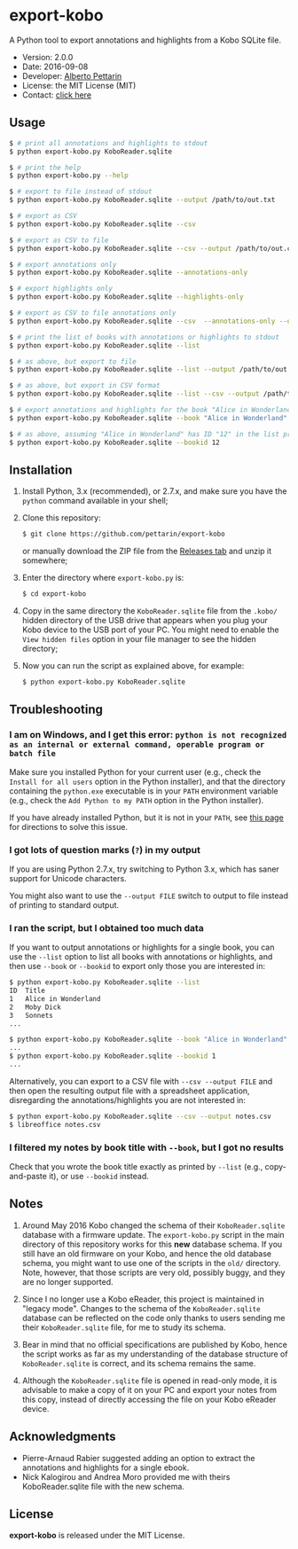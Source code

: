 # export-kobo

A Python tool to export annotations and highlights from a Kobo SQLite file.

* Version: 2.0.0
* Date: 2016-09-08
* Developer: [Alberto Pettarin](http://www.albertopettarin.it/)
* License: the MIT License (MIT)
* Contact: [click here](http://www.albertopettarin.it/contact.html)

## Usage

```bash
$ # print all annotations and highlights to stdout
$ python export-kobo.py KoboReader.sqlite

$ # print the help
$ python export-kobo.py --help

$ # export to file instead of stdout
$ python export-kobo.py KoboReader.sqlite --output /path/to/out.txt

$ # export as CSV
$ python export-kobo.py KoboReader.sqlite --csv

$ # export as CSV to file
$ python export-kobo.py KoboReader.sqlite --csv --output /path/to/out.csv

$ # export annotations only
$ python export-kobo.py KoboReader.sqlite --annotations-only

$ # export highlights only
$ python export-kobo.py KoboReader.sqlite --highlights-only

$ # export as CSV to file annotations only
$ python export-kobo.py KoboReader.sqlite --csv  --annotations-only --output /path/to/out.txt

$ # print the list of books with annotations or highlights to stdout
$ python export-kobo.py KoboReader.sqlite --list

$ # as above, but export to file
$ python export-kobo.py KoboReader.sqlite --list --output /path/to/out.txt

$ # as above, but export in CSV format
$ python export-kobo.py KoboReader.sqlite --list --csv --output /path/to/out.txt

$ # export annotations and highlights for the book "Alice in Wonderland"
$ python export-kobo.py KoboReader.sqlite --book "Alice in Wonderland"

$ # as above, assuming "Alice in Wonderland" has ID "12" in the list printed by --list
$ python export-kobo.py KoboReader.sqlite --bookid 12 
```


## Installation

1. Install Python, 3.x (recommended), or 2.7.x, 
   and make sure you have the ``python`` command available in your shell;

2. Clone this repository:
    ```bash
    $ git clone https://github.com/pettarin/export-kobo
    ```
   or manually download the ZIP file from the [Releases tab](https://github.com/pettarin/export-kobo/Releases/) and unzip it somewhere;

3. Enter the directory where ``export-kobo.py`` is:
    ```bash
    $ cd export-kobo
    ```

4. Copy in the same directory the ``KoboReader.sqlite`` file
   from the ``.kobo/`` hidden directory of the USB drive
   that appears when you plug your Kobo device to the USB port of your PC.
   You might need to enable the ``View hidden files`` option
   in your file manager to see the hidden directory;

5. Now you can run the script as explained above, for example:
    ```bash
    $ python export-kobo.py KoboReader.sqlite
    ```


## Troubleshooting

### I am on Windows, and I get this error: ``python is not recognized as an internal or external command, operable program or batch file``

Make sure you installed Python for your current user
(e.g., check the ``Install for all users`` option in the Python installer),
and that the directory containing the ``python.exe`` executable
is in your ``PATH`` environment variable
(e.g., check the ``Add Python to my PATH`` option in the Python installer).

If you have already installed Python, but it is not in your ``PATH``, see
[this page](https://docs.python.org/3/using/windows.html)
for directions to solve this issue.

### I got lots of question marks (``?``) in my output

If you are using Python 2.7.x, try switching to Python 3.x,
which has saner support for Unicode characters.

You might also want to use the ``--output FILE`` switch
to output to file instead of printing to standard output.

### I ran the script, but I obtained too much data

If you want to output annotations or highlights for a single book,
you can use the ``--list`` option to list all books with annotations or highlights,
and then use ``--book`` or ``--bookid`` to export only those you are interested in:

``` bash
$ python export-kobo.py KoboReader.sqlite --list
ID  Title
1   Alice in Wonderland
2   Moby Dick
3   Sonnets
...

$ python export-kobo.py KoboReader.sqlite --book "Alice in Wonderland"
...
$ python export-kobo.py KoboReader.sqlite --bookid 1
...
```

Alternatively, you can export to a CSV file with ``--csv --output FILE``
and then open the resulting output file with a spreadsheet application,
disregarding the annotations/highlights you are not interested in:

```bash
$ python export-kobo.py KoboReader.sqlite --csv --output notes.csv
$ libreoffice notes.csv
```

### I filtered my notes by book title with ``--book``, but I got no results

Check that you wrote the book title exactly as printed by ``--list``
(e.g., copy-and-paste it), or use ``--bookid`` instead.


## Notes

1. Around May 2016 Kobo changed the schema
   of their ``KoboReader.sqlite`` database with a firmware update.
   The ``export-kobo.py`` script in the main directory of this repository
   works for this **new** database schema.
   If you still have an old firmware on your Kobo,
   and hence the old database schema,
   you might want to use one of the scripts in the ``old/`` directory.
   Note, however, that those scripts are very old, possibly buggy,
   and they are no longer supported.

2. Since I no longer use a Kobo eReader,
   this project is maintained in "legacy mode".
   Changes to the schema of the ``KoboReader.sqlite`` database
   can be reflected on the code
   only thanks to users sending me their ``KoboReader.sqlite`` file,
   for me to study its schema.

3. Bear in mind that no official specifications are published by Kobo,
   hence the script works as far as
   my understanding of the database structure of ``KoboReader.sqlite`` is correct,
   and its schema remains the same.

4. Although the ``KoboReader.sqlite`` file is opened in read-only mode,
   it is advisable to make a copy of it on your PC
   and export your notes from this copy,
   instead of directly accessing the file on your Kobo eReader device.


## Acknowledgments

* Pierre-Arnaud Rabier suggested adding an option to extract the annotations and highlights for a single ebook.
* Nick Kalogirou and Andrea Moro provided me with theirs KoboReader.sqlite file with the new schema.


## License

**export-kobo** is released under the MIT License.



